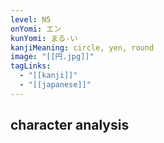 ```yaml
---
level: N5
onYomi: エン
kunYomi: まる-い
kanjiMeaning: circle, yen, round
image: "[[円.jpg]]"
tagLinks:
  - "[[kanji]]"
  - "[[japanese]]"
---
```

## character analysis